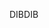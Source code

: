 <span data-ttu-id="e9a27-101">DIB</span><span class="sxs-lookup"><span data-stu-id="e9a27-101">DIB</span></span>